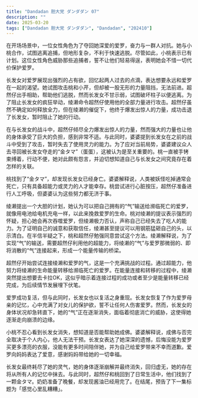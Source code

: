 ```yaml
---
title: "Dandadan 胆大党 ダンダダン 07"
description: ""
date: 2025-03-20
tags: ["Dandadan 胆大党 ダンダダン", "Dandadan", "202410"]
---
```


在开场场景中，一位女性角色为了夺回她深爱的爱罗，奋力与一群人对抗。她与小桃合作，试图逃离追捕，但地形复杂，不利于快速逃脱。尽管如此，小桃表示已有计划。这位女性角色威胁那些追捕者，誓不让他们轻易得逞，表明她会不惜一切代价保护爱罗。

长发女对爱罗展现出强烈的占有欲，回忆起两人过去的点滴，表达想要永远和爱罗在一起的渴望。她试图攻击桃和小芹，但却被一股无形的力量阻挡，无法前进。超然仔出手相助，帮助他们逃脱，然而长发女不甘示弱，试图破坏柱子以便逃离。为了阻止长发女的疯狂举动，绫濑命令超然仔使用他的全部力量进行攻击。超然仔虽然不确定如何释放全力，但在绫濑的催促下，他终于爆发出惊人的力量，成功击退了长发女，暂时阻止了她的行动。

在与长发女的战斗中，超然仔倾尽全力爆发出惊人的力量，然而强大的力量也让他的身体承受了巨大的负担，感到非常不适。与此同时，婆婆提到长发女在之前的战斗中受到了攻击，暂时失去了使用灵力的能力。为了应对当前局势，婆婆建议众人去寻回被长发女夺走的“金タマ”（蛋蛋），这被认为是至关重要的。桃一直被手铐束缚着，行动不便，她对此颇有怨言，并迫切想知道自己与长发女之间究竟存在着怎样的关联。

桃找到了“金タマ”，却发现长发女已经身亡。婆婆解释说，人类被妖怪吃掉通常会死亡，只有具备超能力或灵力的人才能幸存。桃尝试进行心脏按压，超然仔准备进行人工呼吸，但婆婆认为这些努力都无济于事。

绫濑提出一个大胆的计划，她认为可以把自己拥有的“气”输送给濒临死亡的爱罗，就像用电池给电机充电一样，以此来挽救爱罗的生命。桃对绫濑的提议表示强烈的怀疑，担心她会再次吞噬爱罗，但绫濑极力否认，声称自己已经失去了吃人的能力。为了证明自己的诚意和获取信任，绫濑甚至提议可以用钢筋猛砸自己的头，以示清白。在半信半疑之下，桃和超然仔勉强同意尝试这个方法。绫濑解释说，为了实现“气”的输送，需要超然仔利用他的超能力，将绫濑的“气”与爱罗那微弱的、即将消散的“气”连接起来，形成一个能量传输的桥梁。

超然仔开始尝试连接绫濑和爱罗的气，这是一个充满挑战的过程。通过超能力，他努力将绫濑的生命能量转移给濒临死亡的爱罗。在能量连接和转移的过程中，绫濑突然提出想要去卡拉OK，这似乎暗示着连接过程的成功或者至少是能量转移已经完成，为后续情节发展埋下伏笔。

爱罗成功复活，但与此同时，长发女也以复活之身重现。长发女恢复了作为爱罗母亲的记忆，心中充满了对女儿的保护欲，誓不让任何人伤害爱罗。然而，长发女的身体状况却急转直下，她的“气”正在逐渐消失，面临着彻底消亡的威胁，这使得她逐渐走向崩溃的边缘。

小桃不忍心看到长发女消失，想知道是否能帮助她成佛。婆婆解释说，成佛与否完全取决于个人内心，他人无法干预。长发女表达了她深深的遗憾，后悔没能为爱罗买更多漂亮的衣服，没能有更多时间陪伴她，并为自己给爱罗带来不幸而道歉。爱罗向妈妈表达了爱意，感谢妈妈带给她的一切幸福。

长发女最终耗尽了她的灵气，她的身体逐渐崩解并最终消失，回归虚无，她的存在将从所有人的记忆中抹去。与此同时，超然仔和桃回到了日常生活中，他们找到了一颗金タマ。奶奶准备了晚餐，却发现酱油已经用完了。在结尾，预告了下一集标题为「感觉心里乱糟糟」。